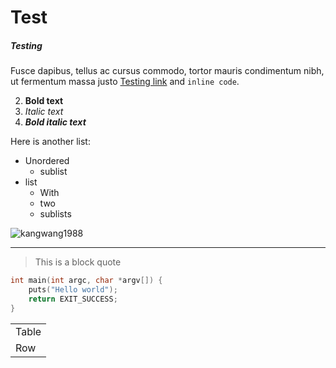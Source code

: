 # Test
##### Testing

Fusce dapibus, tellus ac cursus commodo, tortor mauris condimentum nibh, ut fermentum massa justo
[Testing link](http://indragie.com "Indragie") and `inline code`.

2. **Bold text**
3. _Italic text_
4. **_Bold italic text_**

Here is another list:

* Unordered
    - sublist
* list
    - With
    - two
    - sublists

![kangwang1988](https://i.kinja-img.com/gawker-media/image/upload/s--PO-8gGRD--/17z3k5lawpg2mjpg.jpg)

---

> This is a block quote

```c
int main(int argc, char *argv[]) {
	puts("Hello world");
	return EXIT_SUCCESS;
}
```

<table>
  <tr>
    <td>Table</td>
  </tr>
  <tr>
    <td>Row</td>
  </tr>
</table>

